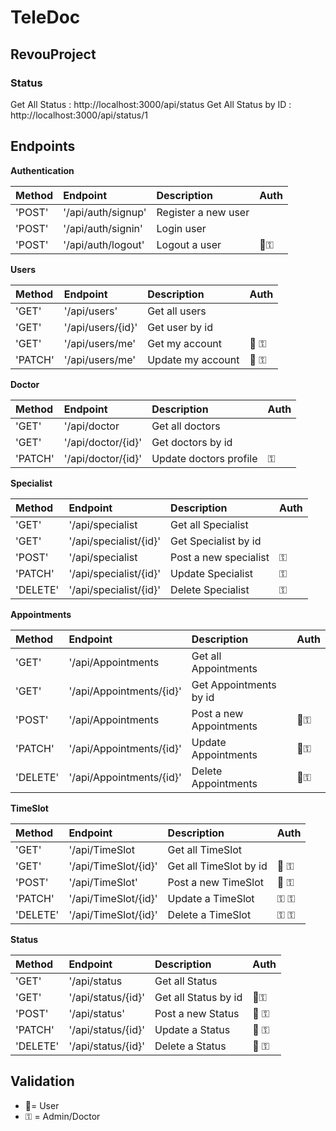 # TeleDoc

## RevouProject

### Status

Get All Status : http://localhost:3000/api/status
Get All Status by ID : http://localhost:3000/api/status/1

## Endpoints

**Authentication**

| Method | Endpoint           | Description         | Auth |
| :----- | :----------------- | :------------------ | ---- |
| 'POST' | '/api/auth/signup' | Register a new user |      |
| 'POST' | '/api/auth/signin' | Login user          |      |
| 'POST' | '/api/auth/logout' | Logout a user       | 🔑⚿  |

**Users**

| Method  | Endpoint          | Description       | Auth |
| :------ | :---------------- | :---------------- | ---- |
| 'GET'   | '/api/users'      | Get all users     |      |
| 'GET'   | '/api/users/{id}' | Get user by id    |      |
| 'GET'   | '/api/users/me'   | Get my account    | 🔑 ⚿ |
| 'PATCH' | '/api/users/me'   | Update my account | 🔑 ⚿ |

**Doctor**

| Method  | Endpoint           | Description            | Auth |
| :------ | :----------------- | :--------------------- | ---- |
| 'GET'   | '/api/doctor       | Get all doctors        |      |
| 'GET'   | '/api/doctor/{id}' | Get doctors by id      |      |
| 'PATCH' | '/api/doctor/{id}' | Update doctors profile | ⚿    |

**Specialist**

| Method   | Endpoint               | Description           | Auth |
| :------- | :--------------------- | :-------------------- | ---- |
| 'GET'    | '/api/specialist       | Get all Specialist    |      |
| 'GET'    | '/api/specialist/{id}' | Get Specialist by id  |      |
| 'POST'   | '/api/specialist       | Post a new specialist | ⚿    |
| 'PATCH'  | '/api/specialist/{id}' | Update Specialist     | ⚿    |
| 'DELETE' | '/api/specialist/{id}' | Delete Specialist     | ⚿    |

**Appointments**

| Method   | Endpoint                 | Description             | Auth |
| :------- | :----------------------- | :---------------------- | ---- |
| 'GET'    | '/api/Appointments       | Get all Appointments    |      |
| 'GET'    | '/api/Appointments/{id}' | Get Appointments by id  |      |
| 'POST'   | '/api/Appointments       | Post a new Appointments | 🔑⚿  |
| 'PATCH'  | '/api/Appointments/{id}' | Update Appointments     | 🔑⚿  |
| 'DELETE' | '/api/Appointments/{id}' | Delete Appointments     | 🔑⚿  |

**TimeSlot**

| Method   | Endpoint             | Description            | Auth |
| :------- | :------------------- | :--------------------- | ---- |
| 'GET'    | '/api/TimeSlot       | Get all TimeSlot       |      |
| 'GET'    | '/api/TimeSlot/{id}' | Get all TimeSlot by id | 🔑 ⚿ |
| 'POST'   | '/api/TimeSlot'      | Post a new TimeSlot    | 🔑 ⚿ |
| 'PATCH'  | '/api/TimeSlot/{id}' | Update a TimeSlot      | ⚿ ⚿  |
| 'DELETE' | '/api/TimeSlot/{id}' | Delete a TimeSlot      | ⚿ ⚿  |

**Status**

| Method   | Endpoint           | Description          | Auth |
| :------- | :----------------- | :------------------- | ---- |
| 'GET'    | '/api/status       | Get all Status       |      |
| 'GET'    | '/api/status/{id}' | Get all Status by id | 🔑⚿  |
| 'POST'   | '/api/status'      | Post a new Status    | 🔑 ⚿ |
| 'PATCH'  | '/api/status/{id}' | Update a Status      | 🔑 ⚿ |
| 'DELETE' | '/api/status/{id}' | Delete a Status      | 🔑 ⚿ |

## Validation

- 🔑= User
- ⚿ = Admin/Doctor
